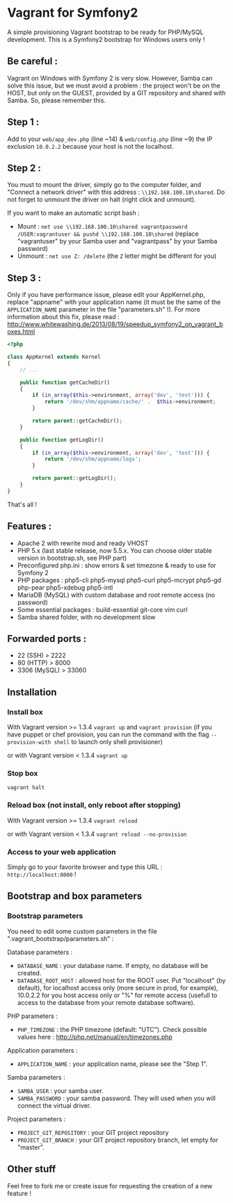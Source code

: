 Vagrant for Symfony2
====================

A simple provisioning Vagrant bootstrap to be ready for PHP/MySQL development.
This is a Symfony2 bootstrap for Windows users only !

## Be careful :

Vagrant on Windows with Symfony 2 is very slow. However, Samba can solve this issue, but we must avoid a problem : the project won't be on the HOST, but only on the GUEST, provided by a GIT repository and shared with Samba. So, please remember this.

## Step 1 :

Add to your `web/app_dev.php` (line ~14) & `web/config.php` (line ~9) the IP exclusion `10.0.2.2` because your host is not the localhost.

## Step 2 :

You must to mount the driver, simply go to the computer folder, and "Connect a network driver" with this address : `\\192.168.100.10\shared`.
Do not forget to unmount the driver on halt (right click and unmount).

If you want to make an automatic script bash :
- Mount : `net use \\192.168.100.10\shared vagrantpassword /USER:vagrantuser && pushd \\192.168.100.10\shared` (replace "vagrantuser" by your Samba user and "vagrantpass" by your Samba password)
- Unmount : `net use Z: /delete` (the `Z` letter might be different for you)

## Step 3 :

Only if you have performance issue, please edit your AppKernel.php, replace "appname" with your application name (it must be the same of the `APPLICATION_NAME` parameter in the file "parameters.sh" !). For more information about this fix, please read : http://www.whitewashing.de/2013/08/19/speedup_symfony2_on_vagrant_boxes.html
```php
<?php

class AppKernel extends Kernel
{
    // ...

    public function getCacheDir()
    {
        if (in_array($this->environment, array('dev', 'test'))) {
            return '/dev/shm/appname/cache/' .  $this->environment;
        }

        return parent::getCacheDir();
    }

    public function getLogDir()
    {
        if (in_array($this->environment, array('dev', 'test'))) {
            return '/dev/shm/appname/logs';
        }

        return parent::getLogDir();
    }
}
```

That's all !

## Features :

- Apache 2 with rewrite mod and ready VHOST
- PHP 5.x (last stable release, now 5.5.x. You can choose older stable version in bootstrap.sh, see PHP part)
- Preconfigured php.ini : show errors & set timezone & ready to use for Symfony 2
- PHP packages : php5-cli php5-mysql php5-curl php5-mcrypt php5-gd php-pear php5-xdebug php5-intl
- MariaDB (MySQL) with custom database and root remote access (no password)
- Some essential packages : build-essential git-core vim curl
- Samba shared folder, with no development slow

## Forwarded ports :

- 22 (SSH) > 2222
- 80 (HTTP) > 8000
- 3306 (MySQL) > 33060

## Installation

### Install box

With Vagrant version >= 1.3.4
`vagrant up` and `vagrant provision` (if you have puppet or chef provision, you can run the command with the flag `--provision-with shell` to launch only shell provisioner)

or with Vagrant version < 1.3.4
`vagrant up`

### Stop box

`vagrant halt`

### Reload box (not install, only reboot after stopping)

With Vagrant version >= 1.3.4
`vagrant reload`

or with Vagrant version < 1.3.4
`vagrant reload --no-provision`

### Access to your web application

Simply go to your favorite browser and type this URL : `http://localhost:8000` !

## Bootstrap and box parameters

### Bootstrap parameters

You need to edit some custom parameters in the file ".vagrant_bootstrap/parameters.sh" :

Database parameters :
- `DATABASE_NAME` : your database name. If empty, no database will be created.
- `DATABASE_ROOT_HOST` : allowed host for the ROOT user. Put "localhost" (by default), for localhost access only (more secure in prod, for example), 10.0.2.2 for you host access only or "%" for remote access (usefull to access to the database from your remote database software).

PHP parameters :
- `PHP_TIMEZONE` : the PHP timezone (default: "UTC"). Check possible values here : http://php.net/manual/en/timezones.php

Application parameters :
- `APPLICATION_NAME` : your application name, please see the "Step 1".

Samba parameters :
- `SAMBA_USER` : your samba user.
- `SAMBA_PASSWORD` : your samba password.
They will used when you will connect the virtual driver.

Project parameters :
- `PROJECT_GIT_REPOSITORY` : your GIT project repository
- `PROJECT_GIT_BRANCH` : your GIT project repository branch, let empty for "master".

## Other stuff

Feel free to fork me or create issue for requesting the creation of a new feature !
